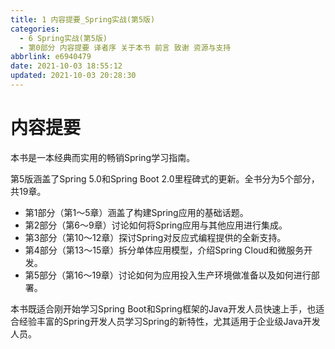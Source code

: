 ```yaml
---
title: 1 内容提要_Spring实战(第5版)
categories:
  - 6 Spring实战(第5版)
  - 第0部分 内容提要 译者序 关于本书 前言 致谢 资源与支持
abbrlink: e6940479
date: 2021-10-03 18:55:12
updated: 2021-10-03 20:28:30
---
```

# 内容提要
本书是一本经典而实用的畅销Spring学习指南。

第5版涵盖了Spring 5.0和Spring Boot 2.0里程碑式的更新。全书分为5个部分，共19章。
- 第1部分（第1～5章）涵盖了构建Spring应用的基础话题。
- 第2部分（第6～9章）讨论如何将Spring应用与其他应用进行集成。
- 第3部分（第10～12章）探讨Spring对反应式编程提供的全新支持。
- 第4部分（第13～15章）拆分单体应用模型，介绍Spring Cloud和微服务开发。
- 第5部分（第16～19章）讨论如何为应用投入生产环境做准备以及如何进行部署。

本书既适合刚开始学习Spring Boot和Spring框架的Java开发人员快速上手，也适合经验丰富的Spring开发人员学习Spring的新特性，尤其适用于企业级Java开发人员。
